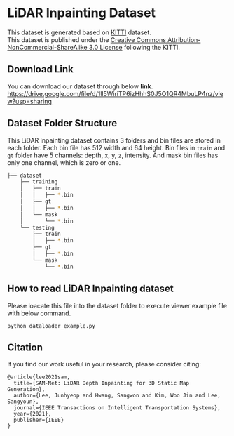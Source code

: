 # LiDAR Inpainting Dataset
This dataset is generated based on <a href="http://www.cvlibs.net/datasets/kitti/index.php" target="_blank">KITTI</a> dataset.  
This dataset is published under the <a href="https://creativecommons.org/licenses/by-nc-sa/3.0/" target="_blank">Creative Commons Attribution-NonCommercial-ShareAlike 3.0 License</a> following the KITTI.


## Download Link
You can download our dataset through below **link**.
https://drive.google.com/file/d/1ll5WiriTP6izHhhS0J5O1QR4MbuLP4nz/view?usp=sharing


## Dataset Folder Structure
This LiDAR inpainting dataset contains 3 folders and bin files are stored in each folder.
Each bin file has 512 width and 64 height.
Bin files in ```train``` and ```gt``` folder have 5 channels: depth, x, y, z, intensity.
And mask bin files has only one channel, which is zero or one.

```bash
├── dataset
    ├── training
    │   ├── train
    │   │   ├── *.bin
    │   ├── gt
    │   │   ├── *.bin
    │   └── mask
    │       └── *.bin
    └── testing
        ├── train
        │   ├── *.bin
        ├── gt
        │   ├── *.bin
        └── mask
            └── *.bin
```


## How to read LiDAR Inpainting dataset
Please loacate this file into the dataset folder to execute viewer example file with below command.
```
python dataloader_example.py
```


## Citation
If you find our work useful in your research, please consider citing:

```
@article{lee2021sam,
  title={SAM-Net: LiDAR Depth Inpainting for 3D Static Map Generation},
  author={Lee, Junhyeop and Hwang, Sangwon and Kim, Woo Jin and Lee, Sangyoun},
  journal={IEEE Transactions on Intelligent Transportation Systems},
  year={2021},
  publisher={IEEE}
}
```

